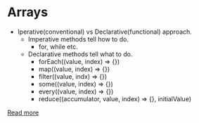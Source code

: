 # Arrays

* Iperative\(conventional\) vs Declarative\(functional\) approach.
  * Imperative methods tell how to do.
    * for, while etc.
  * Declarative methods tell what to do.
    * forEach\(\(value, index\) =&gt; {}\)
    * map\(\(value, index\) =&gt; {}\)
    * filter\(\(value, indx\) =&gt; {}\)
    * some\(\(value, index\) =&gt; {}\)
    * every\(\(value, index\) =&gt; {}\)
    * reduce\(\(accumulator, value, index\) =&gt; {}, initialValue\)

[Read more](https://developer.mozilla.org/en-US/docs/Web/JavaScript/Reference/Global_Objects/Array)

```javascript

```

